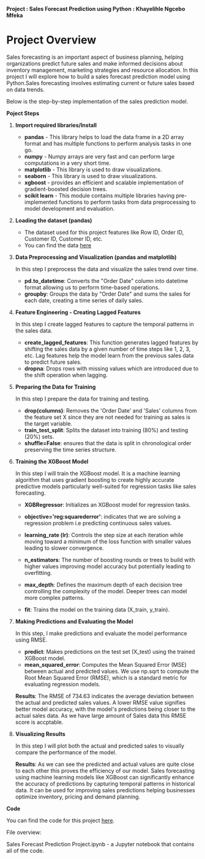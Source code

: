 **Project : Sales Forecast Prediction using Python**
**: Khayelihle Ngcebo Mfeka**

# Project Overview



Sales forecasting is an important aspect of business planning, helping organizations predict future sales and make informed decisions about inventory management, marketing strategies and resource allocation. In this project I will explore how to build a sales forecast prediction model using Python.Sales forecasting involves estimating current or future sales based on data trends.

Below is the step-by-step implementation of the sales prediction model.

**Poject Steps**

1. **Import required libraries/Install**

   * **pandas** - This library helps to load the data frame in a 2D array format and has multiple functions to perform analysis tasks in one go.
   * **numpy** - Numpy arrays are very fast and can perform large computations in a very short time.
   * **matplotlib** - This library is used to draw visualizations.
   * **seaborn** - This library is used to draw visualizations.
   * **xgboost** - provides an efficient and scalable implementation of gradient-boosted decision trees.
   * **scikit learn** - This module contains multiple libraries having pre-implemented functions to perform tasks from data preprocessing to model development and evaluation.

2. **Loading the dataset (pandas)**

    * The dataset used for this project features like Row ID, Order ID, Customer ID, Customer ID, etc.
    * You can find the data [here](https://github.com/KhayelihleMfeka/Data-Science-Projects/blob/main/Sales%20Forecast%20Prediction%20Using%20Python/Sales_Data.csv)

3. **Data Preprocessing and Visualization (pandas and matplotlib)**

    In this step I preprocess the data and visualize the sales trend over time.
    *  **pd.to_datetime**: Converts the "Order Date" column into datetime format allowing us to        perform time-based operations.
    *  **groupby**: Groups the data by "Order Date" and sums the sales for each date, creating a       time series of daily sales.

4. **Feature Engineering - Creating Lagged Features**

    In this step I create lagged features to capture the temporal patterns in the sales data.
   
    * **create_lagged_features**: This function generates lagged features by shifting the sales          data by a given number of time steps like 1, 2, 3, etc. Lag features help the model learn          from the previous sales data to predict future sales.
    * **dropna**: Drops rows with missing values which are introduced due to the shift operation         when lagging.
  
5. **Preparing the Data for Training**

   In this step I prepare the data for training and testing.
   
    * **drop(columns)**: Removes the 'Order Date' and 'Sales' columns from the feature set X             since they are not needed for training as sales is the target variable.
    * **train_test_split**: Splits the dataset into training (80%) and testing (20%) sets.
    * **shuffle=False**: ensures that the data is split in chronological order preserving the             time series structure.

6. **Training the XGBoost Model**

    In this step I will train the XGBoost model. It is a machine learning algorithm that uses          gradient boosting to create highly accurate predictive models particularly well-suited for         regression tasks like sales forecasting.

      * **XGBRegressor**: Initializes an XGBoost model for regression tasks.
      * **objective='reg:squarederror'**: indicates that we are solving a regression problem i.e          predicting continuous sales values.
      * **learning_rate (lr)**: Controls the step size at each iteration while moving toward a           minimum of the loss function with smaller values leading to slower convergence.

    * **n_estimators**: The number of boosting rounds or trees to build with higher values             improving model accuracy but potentially leading to overfitting.
    * **max_depth**: Defines the maximum depth of each decision tree controlling the complexity        of the model. Deeper trees can model more complex patterns.
    * **fit**: Trains the model on the training data (X_train, y_train).
  
7. **Making Predictions and Evaluating the Model**

   In this step, I make predictions and evaluate the model performance using RMSE.
   
   * **predict**: Makes predictions on the test set (X_test) using the trained XGBoost model.
   * **mean_squared_error**: Computes the Mean Squared Error (MSE) between actual and                   predicted values. We use np.sqrt to compute the Root Mean Squared Error (RMSE), which               is a standard metric for evaluating regression models.

    **Results**: The RMSE of 734.63 indicates the average deviation between the actual and predicted sales values. A lower RMSE value               signifies better model accuracy, with the model's predictions being closer to the actual sales data. As we have large             amount of Sales data this RMSE score is accptable.

8. **Visualizing Results**

   In this step I will plot both the actual and predicted sales to visually compare the performance of the model.

     **Results**: As we can see the predicted and actual values are quite close to each other this proves the efficiency of our         model. Sales        forecasting using machine learning models like XGBoost can significantly enhance the accuracy of              predictions by capturing         temporal patterns in historical data. It can be used for improving sales predictions             helping businesses optimize inventory,       pricing and demand planning.

**Code**

You can find the code for this project [here](https://github.com/KhayelihleMfeka/Data-Science-Projects/blob/main/Sales%20Forecast%20Prediction%20Using%20Python/Sales%20Forecast%20Prediction%20Project.ipynb).

File overview:

Sales Forecast Prediction Project.ipynb - a Jupyter notebook that contains all of the code.
